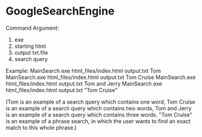 # GoogleSearchEngine

Command Argument:
1. exe
2. starting html
3. output txt.file
4. search query

Example:
MainSearch.exe html_files/index.html output.txt Tom
MainSearch.exe html_files/index.html output.txt Tom Cruise
MainSearch.exe html_files/index.html output.txt Tom and Jerry
MainSearch.exe html_files/index.html output.txt "Tom Cruise"

(Tom is an example of a search query which contains one word, Tom Cruise is an example of a search query which contains two words, Tom and Jerry is an example of a search query which contains three words. "Tom Cruise" is an example of a phrase search, in which the user wants to find an exact match to this whole phrase.)
